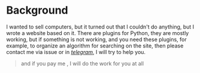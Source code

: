 # Background
I wanted to sell computers, but it turned out that I couldn't do anything, but I wrote a website based on it. There are plugins for Python, they are mostly working, but if something is not working, and you need these plugins, for example, to organize an algorithm for searching on the site, then please contact me via issue or in [*telegram*](https://t.me/dc11gh58), I will try to help you.
<blockquote> and if you pay me , I will do the work for you at all </blockquote>